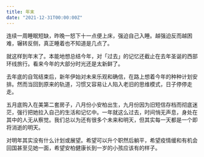 ```yaml
---
title: 年末
date: "2021-12-31T00:00:00Z"
---
```


连续一周睡眠短缺，昨晚一怒下十一点便上床，强迫自己入睡。越强迫反而越困难，辗转反侧，真正睡着也不知道是几点了。

就这样到年末了。本能地想总结今年，对「过去」的记忆还截止在去年圣诞的西部环线旅行。看来今年的大部分时光还是太新鲜了。

去年底的自驾结束后，新年伊始对未来乐观和确信，在路上想着今年的种种计划安排。然而当回到原来的轨道，习惯又容易让人陷入老旧的思维模式，日子停停走走。

五月底购入在美第二套房子，八月份小安柏出生，九月份因为旧短信存档而彻底迷茫，强行把她拉入自己的生活和记忆中。一年就这么过去，时间悄无声息，身处在其中的人无从察觉。我们总以为还有很多个未来和明天，但其实每一天都是一个即将消逝的明天。

对明年其实没有什么计划或展望。希望可以升个职然后躺平，希望疫情缓和有机会回国甚至见她一面，希望安柏健康长到一岁的小孩应该有的样子。

